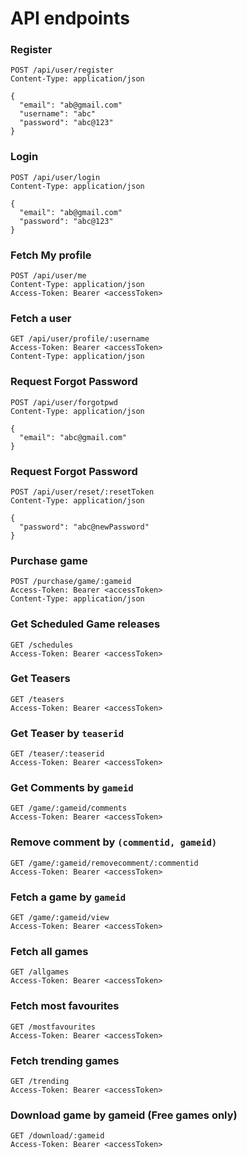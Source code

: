 





# API endpoints


### Register

```
POST /api/user/register
Content-Type: application/json

{
  "email": "ab@gmail.com"
  "username": "abc"
  "password": "abc@123"
}
```

### Login

```
POST /api/user/login
Content-Type: application/json

{
  "email": "ab@gmail.com"
  "password": "abc@123"
}
```

### Fetch My profile

```
POST /api/user/me
Content-Type: application/json
Access-Token: Bearer <accessToken>
```

### Fetch a user

```
GET /api/user/profile/:username
Access-Token: Bearer <accessToken>
Content-Type: application/json
```

### Request Forgot Password

```
POST /api/user/forgotpwd 
Content-Type: application/json

{
  "email": "abc@gmail.com"
}
```

### Request Forgot Password

```
POST /api/user/reset/:resetToken 
Content-Type: application/json

{
  "password": "abc@newPassword"
}
```

### Purchase game

```
POST /purchase/game/:gameid 
Access-Token: Bearer <accessToken>
Content-Type: application/json
```

### Get Scheduled Game releases

```
GET /schedules
Access-Token: Bearer <accessToken>
 ```
 
### Get Teasers

```
GET /teasers
Access-Token: Bearer <accessToken>
 ```
 
### Get Teaser by `teaserid`

```
GET /teaser/:teaserid
Access-Token: Bearer <accessToken>
 ```
 
### Get Comments by `gameid`

```
GET /game/:gameid/comments
Access-Token: Bearer <accessToken>
 ```
 
### Remove comment by `(commentid, gameid)`

```
GET /game/:gameid/removecomment/:commentid
Access-Token: Bearer <accessToken>
 ```
 
### Fetch a game by `gameid`

```
GET /game/:gameid/view
Access-Token: Bearer <accessToken>
 ```
 
### Fetch all games

```
GET /allgames
Access-Token: Bearer <accessToken>
 ```
 
### Fetch most favourites

```
GET /mostfavourites
Access-Token: Bearer <accessToken>
 ```
 
### Fetch trending games

```
GET /trending
Access-Token: Bearer <accessToken>
 ```
 
### Download game by gameid (Free games only)

```
GET /download/:gameid
Access-Token: Bearer <accessToken>
 ```
